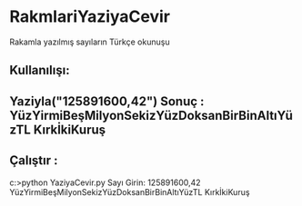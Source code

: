 # RakmlariYaziyaCevir
 Rakamla yazılmış sayıların Türkçe okunuşu

Kullanılışı:
--------------
Yaziyla("125891600,42")
Sonuç : YüzYirmiBeşMilyonSekizYüzDoksanBirBinAltıYüzTL KırkİkiKuruş
-------------------------------------------------------------------------
Çalıştır : 
----------
c:\>python YaziyaCevir.py
Sayı Girin: 125891600,42
YüzYirmiBeşMilyonSekizYüzDoksanBirBinAltıYüzTL KırkİkiKuruş
